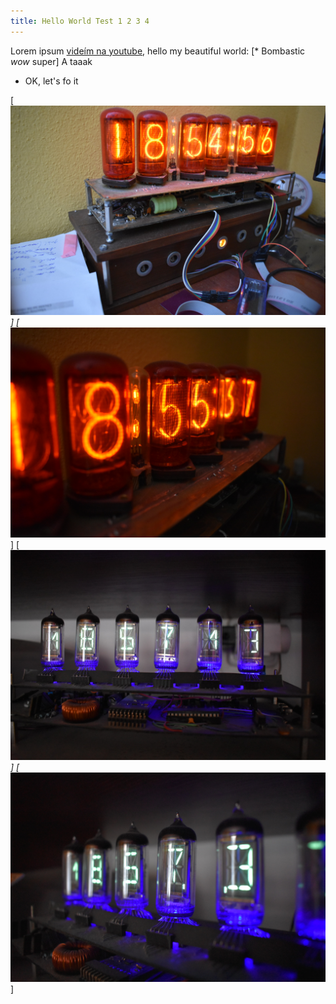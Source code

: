 ```yaml
---
title: Hello World Test 1 2 3 4
---
```


Lorem ipsum [videím na youtube](https://www.youtube.com/user/mmirek88), hello my beautiful world:
[* Bombastic *wow* super]
A taaak
* OK, let's fo it



[*![Nixie 1](/img/2018-06-21/DSC_0454.JPG "Nixie 1")]
[*![Nixie 2](/img/2018-06-21/DSC_0456.JPG "Nixie 2")]
[*![VFD 3](/img/2018-06-21/DSC_0457.JPG "VFD 3")]
[*![VFD 4](/img/2018-06-21/DSC_0459.JPG "VFD 4")]

